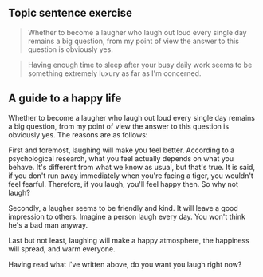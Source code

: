 ## Topic sentence exercise

> Whether to become a laugher who laugh out loud every single day remains a big question,
from my point of view the answer to this question is obviously yes.

> Having enough time to sleep after your busy daily work seems to be something extremely
luxury as far as I'm concerned. <!-- for the reason that most people cannot sleep well nowadays. -->

## A guide to a happy life

Whether to become a laugher who laugh out loud every single day remains a big question,
from my point of view the answer to this question is obviously yes. The reasons are as follows:

First and foremost, laughing will make you feel better. According to a psychological research,
what you feel actually depends on what you behave. It's different from what we know as usual,
but that's true. It is said, if you don't run away immediately when you're facing a tiger,
you wouldn't feel fearful. Therefore, if you laugh, you'll feel happy then. So why not laugh?

Secondly, a laugher seems to be friendly and kind. It will leave a good impression to others.
Imagine a person laugh every day. You won't think he's a bad man anyway.

Last but not least, laughing will make a happy atmosphere, the happiness will spread,
and warm everyone.

Having read what I've written above, do you want you laugh right now?
